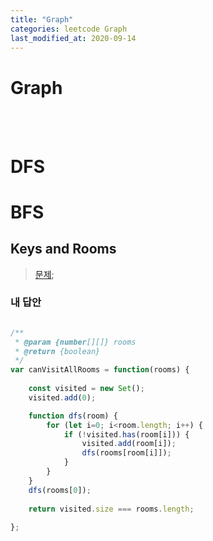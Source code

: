 ```yaml
---
title: "Graph"
categories: leetcode Graph
last_modified_at: 2020-09-14
---
```


# Graph  

<br>
<br>


# DFS

# BFS

## Keys and Rooms



> [문제](https://leetcode.com/problems/keys-and-rooms/);


### 내 답안
```javascript

/**
 * @param {number[][]} rooms
 * @return {boolean}
 */
var canVisitAllRooms = function(rooms) {
    
    const visited = new Set();
    visited.add(0);

    function dfs(room) {
        for (let i=0; i<room.length; i++) {
            if (!visited.has(room[i])) {
                visited.add(room[i]);
                dfs(rooms[room[i]]);
            }
        }
    }
    dfs(rooms[0]);
    
    return visited.size === rooms.length;
    
};

```